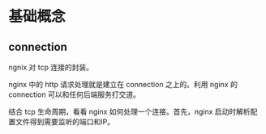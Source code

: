 # 基础概念

## connection

ngnix 对 tcp 连接的封装。

nginx 中的 http 请求处理就是建立在 connection 之上的。利用 nginx 的 connection 可以和任何后端服务打交道。

结合 tcp 生命周期，看看 nginx 如何处理一个连接。首先，nginx 启动时解析配置文件得到需要监听的端口和IP。

## 